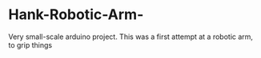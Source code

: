 # Hank-Robotic-Arm-
Very small-scale arduino project. This was a first attempt at a robotic arm, to grip things
